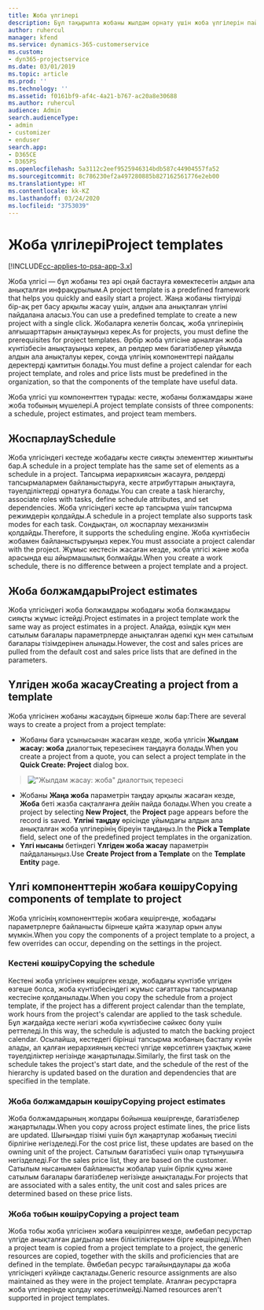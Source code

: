 ```yaml
---
title: Жоба үлгілері
description: Бұл тақырыпта жобаны жылдам орнату үшін жоба үлгілерін пайдалану жолы туралы ақпарат берілген.
author: ruhercul
manager: kfend
ms.service: dynamics-365-customerservice
ms.custom:
- dyn365-projectservice
ms.date: 03/01/2019
ms.topic: article
ms.prod: ''
ms.technology: ''
ms.assetid: f0161bf9-af4c-4a21-b767-ac20a8e30688
ms.author: ruhercul
audience: Admin
search.audienceType:
- admin
- customizer
- enduser
search.app:
- D365CE
- D365PS
ms.openlocfilehash: 5a3112c2eef9525946314bdb587c44904557fa52
ms.sourcegitcommit: 8c786230ef2a497280885b827162561776e2eb00
ms.translationtype: HT
ms.contentlocale: kk-KZ
ms.lasthandoff: 03/24/2020
ms.locfileid: "3753039"
---
```

# <a name="project-templates"></a><span data-ttu-id="65229-103">Жоба үлгілері</span><span class="sxs-lookup"><span data-stu-id="65229-103">Project templates</span></span> 

[!INCLUDE[cc-applies-to-psa-app-3.x](../includes/cc-applies-to-psa-app-3x.md)]

<span data-ttu-id="65229-104">Жоба үлгісі — бұл жобаны тез әрі оңай бастауға көмектесетін алдын ала анықталған инфрақұрылым.</span><span class="sxs-lookup"><span data-stu-id="65229-104">A project template is a predefined framework that helps you quickly and easily start a project.</span></span> <span data-ttu-id="65229-105">Жаңа жобаны тінтуірді бір-ақ рет басу арқылы жасау үшін, алдын ала анықталған үлгіні пайдалана аласыз.</span><span class="sxs-lookup"><span data-stu-id="65229-105">You can use a predefined template to create a new project with a single click.</span></span> <span data-ttu-id="65229-106">Жобаларға келетін болсақ, жоба үлгілерінің алғышарттарын анықтауыңыз керек.</span><span class="sxs-lookup"><span data-stu-id="65229-106">As for projects, you must define the prerequisites for project templates.</span></span> <span data-ttu-id="65229-107">Әрбір жоба үлгісіне арналған жоба күнтізбесін анықтауыңыз керек, ал рөлдер мен бағатізбелер ұйымда алдын ала анықталуы керек, сонда үлгінің компоненттері пайдалы деректерді қамтитын болады.</span><span class="sxs-lookup"><span data-stu-id="65229-107">You must define a project calendar for each project template, and roles and price lists must be predefined in the organization, so that the components of the template have useful data.</span></span>

<span data-ttu-id="65229-108">Жоба үлгісі үш компоненттен тұрады: кесте, жобаны болжамдары және жоба тобының мүшелері.</span><span class="sxs-lookup"><span data-stu-id="65229-108">A project template consists of three components: a schedule, project estimates, and project team members.</span></span>

## <a name="schedule"></a><span data-ttu-id="65229-109">Жоспарлау</span><span class="sxs-lookup"><span data-stu-id="65229-109">Schedule</span></span>

<span data-ttu-id="65229-110">Жоба үлгісіндегі кестеде жобадағы кесте сияқты элементтер жиынтығы бар.</span><span class="sxs-lookup"><span data-stu-id="65229-110">A schedule in a project template has the same set of elements as a schedule in a project.</span></span> <span data-ttu-id="65229-111">Тапсырма иерархиясын жасауға, рөлдерді тапсырмалармен байланыстыруға, кесте атрибуттарын анықтауға, тәуелділіктерді орнатуға болады.</span><span class="sxs-lookup"><span data-stu-id="65229-111">You can create a task hierarchy, associate roles with tasks, define schedule attributes, and set dependencies.</span></span> <span data-ttu-id="65229-112">Жоба үлгісіндегі кесте әр тапсырма үшін тапсырма режимдерін қолдайды.</span><span class="sxs-lookup"><span data-stu-id="65229-112">A schedule in a project template also supports task modes for each task.</span></span> <span data-ttu-id="65229-113">Сондықтан, ол жоспарлау механизмін қолдайды.</span><span class="sxs-lookup"><span data-stu-id="65229-113">Therefore, it supports the scheduling engine.</span></span> <span data-ttu-id="65229-114">Жоба күнтізбесін жобамен байланыстыруыңыз керек.</span><span class="sxs-lookup"><span data-stu-id="65229-114">You must associate a project calendar with the project.</span></span> <span data-ttu-id="65229-115">Жұмыс кестесін жасаған кезде, жоба үлгісі және жоба арасында еш айырмашылық болмайды.</span><span class="sxs-lookup"><span data-stu-id="65229-115">When you create a work schedule, there is no difference between a project template and a project.</span></span>

## <a name="project-estimates"></a><span data-ttu-id="65229-116">Жоба болжамдары</span><span class="sxs-lookup"><span data-stu-id="65229-116">Project estimates</span></span>

<span data-ttu-id="65229-117">Жоба үлгісіндегі жоба болжамдары жобадағы жоба болжамдары сияқты жұмыс істейді.</span><span class="sxs-lookup"><span data-stu-id="65229-117">Project estimates in a project template work the same way as project estimates in a project.</span></span> <span data-ttu-id="65229-118">Алайда, өзіндік құн мен сатылым бағалары параметрлерде анықталған әдепкі құн мен сатылым бағалары тізімдерінен алынады.</span><span class="sxs-lookup"><span data-stu-id="65229-118">However, the cost and sales prices are pulled from the default cost and sales price lists that are defined in the parameters.</span></span>

## <a name="creating-a-project-from-a-template"></a><span data-ttu-id="65229-119">Үлгіден жоба жасау</span><span class="sxs-lookup"><span data-stu-id="65229-119">Creating a project from a template</span></span>
 
<span data-ttu-id="65229-120">Жоба үлгісінен жобаны жасаудың бірнеше жолы бар:</span><span class="sxs-lookup"><span data-stu-id="65229-120">There are several ways to create a project from a project template:</span></span>

- <span data-ttu-id="65229-121">Жобаны баға ұсынысынан жасаған кезде, жоба үлгісін **Жылдам жасау: жоба** диалогтық терезесінен таңдауға болады.</span><span class="sxs-lookup"><span data-stu-id="65229-121">When you create a project from a quote, you can select a project template in the **Quick Create: Project** dialog box.</span></span>

> !["Жылдам жасау: жоба" диалогтық терезесі](media/project-11.png)

- <span data-ttu-id="65229-123">Жобаны **Жаңа жоба** параметрін таңдау арқылы жасаған кезде, **Жоба** беті жазба сақталғанға дейін пайда болады.</span><span class="sxs-lookup"><span data-stu-id="65229-123">When you create a project by selecting **New Project**, the **Project** page appears before the record is saved.</span></span> <span data-ttu-id="65229-124">**Үлгіні таңдау** өрісінде ұйымдағы алдын ала анықталған жоба үлгілерінің біреуін таңдаңыз.</span><span class="sxs-lookup"><span data-stu-id="65229-124">In the **Pick a Template** field, select one of the predefined project templates in the organization.</span></span>
- <span data-ttu-id="65229-125">**Үлгі нысаны** бетіндегі **Үлгіден жоба жасау** параметрін пайдаланыңыз.</span><span class="sxs-lookup"><span data-stu-id="65229-125">Use **Create Project from a Template** on the **Template Entity** page.</span></span>

## <a name="copying-components-of-template-to-project"></a><span data-ttu-id="65229-126">Үлгі компоненттерін жобаға көшіру</span><span class="sxs-lookup"><span data-stu-id="65229-126">Copying components of template to project</span></span>

<span data-ttu-id="65229-127">Жоба үлгісінің компоненттерін жобаға көшіргенде, жобадағы параметрлерге байланысты бірнеше қайта жазулар орын алуы мүмкін.</span><span class="sxs-lookup"><span data-stu-id="65229-127">When you copy the components of a project template to a project, a few overrides can occur, depending on the settings in the project.</span></span>

### <a name="copying-the-schedule"></a><span data-ttu-id="65229-128">Кестені көшіру</span><span class="sxs-lookup"><span data-stu-id="65229-128">Copying the schedule</span></span>

<span data-ttu-id="65229-129">Кестені жоба үлгісінен көшірген кезде, жобадағы күнтізбе үлгіден өзгеше болса, жоба күнтізбесіндегі жұмыс сағаттары тапсырмалар кестесіне қолданылады.</span><span class="sxs-lookup"><span data-stu-id="65229-129">When you copy the schedule from a project template, if the project has a different project calendar than the template, work hours from the project's calendar are applied to the task schedule.</span></span> <span data-ttu-id="65229-130">Бұл жағдайда кесте негізгі жоба күнтізбесіне сәйкес болу үшін реттеледі.</span><span class="sxs-lookup"><span data-stu-id="65229-130">In this way, the schedule is adjusted to match the backing project calendar.</span></span> <span data-ttu-id="65229-131">Осылайша, кестедегі бірінші тапсырма жобаның басталу күнін алады, ал қалған иерархияның кестесі үлгіде көрсетілген ұзақтық және тәуелділіктер негізінде жаңартылады.</span><span class="sxs-lookup"><span data-stu-id="65229-131">Similarly, the first task on the schedule takes the project's start date, and the schedule of the rest of the hierarchy is updated based on the duration and dependencies that are specified in the template.</span></span> 

### <a name="copying-project-estimates"></a><span data-ttu-id="65229-132">Жоба болжамдарын көшіру</span><span class="sxs-lookup"><span data-stu-id="65229-132">Copying project estimates</span></span> 

<span data-ttu-id="65229-133">Жоба болжамдарының жолдары бойынша көшіргенде, бағатізбелер жаңартылады.</span><span class="sxs-lookup"><span data-stu-id="65229-133">When you copy across project estimate lines, the price lists are updated.</span></span> <span data-ttu-id="65229-134">Шығындар тізімі үшін бұл жаңартулар жобаның тиесілі бірлігіне негізделеді.</span><span class="sxs-lookup"><span data-stu-id="65229-134">For the cost price list, these updates are based on the owning unit of the project.</span></span> <span data-ttu-id="65229-135">Сатылым бағатізбесі үшін олар тұтынушыға негізделеді.</span><span class="sxs-lookup"><span data-stu-id="65229-135">For the sales price list, they are based on the customer.</span></span> <span data-ttu-id="65229-136">Сатылым нысанымен байланысты жобалар үшін бірлік құны және сатылым бағалары бағатізбелер негізінде анықталады.</span><span class="sxs-lookup"><span data-stu-id="65229-136">For projects that are associated with a sales entity, the unit cost and sales prices are determined based on these price lists.</span></span>

### <a name="copying-a-project-team"></a><span data-ttu-id="65229-137">Жоба тобын көшіру</span><span class="sxs-lookup"><span data-stu-id="65229-137">Copying a project team</span></span>

<span data-ttu-id="65229-138">Жоба тобы жоба үлгісінен жобаға көшірілген кезде, әмбебап ресурстар үлгіде анықталған дағдылар мен біліктіліктермен бірге көшіріледі.</span><span class="sxs-lookup"><span data-stu-id="65229-138">When a project team is copied from a project template to a project, the generic resources are copied, together with the skills and proficiencies that are defined in the template.</span></span> <span data-ttu-id="65229-139">Әмбебап ресурс тағайындаулары да жоба үлгісіндегі күйінде сақталады.</span><span class="sxs-lookup"><span data-stu-id="65229-139">Generic resource assignments are also maintained as they were in the project template.</span></span> <span data-ttu-id="65229-140">Аталған ресурстарға жоба үлгілерінде қолдау көрсетілмейді.</span><span class="sxs-lookup"><span data-stu-id="65229-140">Named resources aren't supported in project templates.</span></span>
